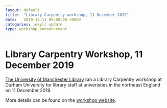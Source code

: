 ```yaml
---
layout: default
title:  "Library Carpentry workshop, 11 December 2019"
date:   2019-12-11 09:00:00 +0000
categories: jekyll update
type: workshop_announcement
---
```

# Library Carpentry Workshop, 11 December 2019

[The University of Manchester Library](https://www.manchester.ac.uk/library) ran a Library Carpentry workshop at Durham University 
for library staff at univeristies in the northeast England on 11 December 2019.

More details can be found on the [workshop website](https://philreeddata.github.io/2019-12-11-durham/).

